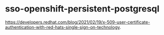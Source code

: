 # sso-openshift-persistent-postgresql

https://developers.redhat.com/blog/2021/02/19/x-509-user-certificate-authentication-with-red-hats-single-sign-on-technology.
